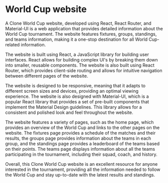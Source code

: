 # World Cup website

A Clone World Cup website, developed using React, React Router, and Material-UI is a web application that provides detailed information about the World Cup tournament. The website features fixtures, groups, standings, and teams information, making it a one-stop destination for all World Cup-related information.

The website is built using React, a JavaScript library for building user interfaces. React allows for building complex UI's by breaking them down into smaller, reusable components. The website is also built using React Router, which provides client-side routing and allows for intuitive navigation between different pages of the website.

The website is designed to be responsive, meaning that it adapts to different screen sizes and devices, providing an optimal viewing experience. The website is also designed with Material-UI, which is a popular React library that provides a set of pre-built components that implement the Material Design guidelines. This library allows for a consistent and polished look and feel throughout the website.

The website features a variety of pages, such as the home page, which provides an overview of the World Cup and links to the other pages on the website. The fixtures page provides a schedule of the matches and their results, the groups page provides information about the teams in each group, and the standings page provides a leaderboard of the teams based on their points. The teams page displays information about all the teams participating in the tournament, including their squad, coach, and history.

Overall, this Clone World Cup website is an excellent resource for anyone interested in the tournament, providing all the information needed to follow the World Cup and stay up-to-date with the latest results and standings.
